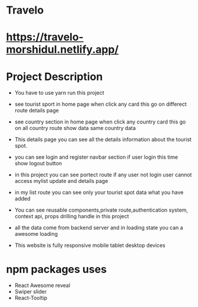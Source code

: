 # Travelo

# https://travelo-morshidul.netlify.app/

# Project Description

- You have to use yarn run this project

- see tourist sport in home page when click any card this go on differect route details page

- see country section in home page when click any country card this go on all country route show data same country data

- This details page you can see all the details information about the tourist spot.

- you can see login and register navbar section if user login this time show logout button

- in this project you can see portect route if any user not login user cannot access mylist update and details page

- in my list route you can see only your tourist spot data what you have added

- You can see reusable components,private route,authentication system, context api, props drilling handle in this project

- all the data come from backend server and in loading state you can a awesome loading

- This website is fully responsive mobile tablet desktop devices

# npm packages uses

- React Awesome reveal
- Swiper slider
- React-Tooltip
